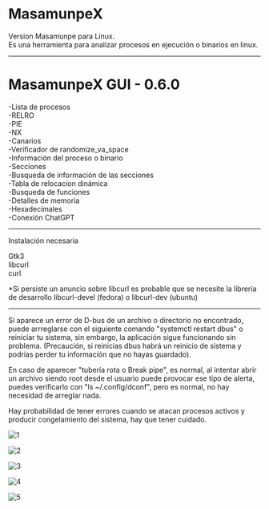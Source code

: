 <h1>MasamunpeX</h1>
Version Masamunpe para Linux.<br>
Es una herramienta para analizar procesos en ejecución o binarios en linux.

----------------------------------------------------------------------------------------------------------------------

<h1>MasamunpeX GUI - 0.6.0</h1>


-Lista de procesos<br>
-RELRO<br>
-PIE<br>
-NX<br>
-Canarios<br>
-Verificador de randomize_va_space<br>
-Información del proceso o binario<br>
-Secciones<br>
-Busqueda de información de las secciones<br>
-Tabla de relocacion dinámica<br>
-Busqueda de funciones<br>
-Detalles de memoria<br>
-Hexadecimales<br>
-Conexión ChatGPT<br>

---------------------

Instalación necesaria

Gtk3<br>
libcurl<br>
curl

*Si persiste un anuncio sobre libcurl es probable que se necesite la librería de desarrollo
libcurl-devel (fedora) o libcurl-dev (ubuntu)

---------------------

Si aparece un error de D-bus de un archivo o directorio no encontrado, puede arrreglarse con el siguiente comando "systemctl restart dbus" o reiniciar tu sistema, sin embargo, la aplicación sigue funcionando sin problema.
(Precaución, si reinicias dbus habrá un reinicio de sistema y podrías perder tu información que no hayas guardado).

En caso de aparecer "tubería rota o Break pipe", es normal, al intentar abrir un archivo siendo root desde el usuario puede provocar ese tipo de alerta, puedes verificarlo con "ls ~/.config/dconf", pero es normal, no hay necesidad de arreglar nada.

Hay probabilidad de tener errores cuando se atacan procesos activos y producir congelamiento del sistema, hay que tener cuidado.

![1](https://github.com/user-attachments/assets/6bc97b3f-aadc-4612-bb96-0bb281e35a5d)

![2](https://github.com/user-attachments/assets/2496e42f-1d7c-4135-b12f-2e2bb11b446d)

![3](https://github.com/user-attachments/assets/71bbea7b-b5ad-4e53-845e-6d46ec9963cc)

![4](https://github.com/user-attachments/assets/3091f3a5-f6a1-4128-bbb1-a373b7310fd5)

![5](https://github.com/user-attachments/assets/0439a91d-8164-47f9-97f2-ba986c19bdc1)
